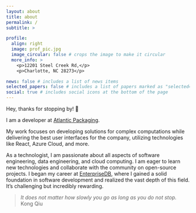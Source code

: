 ```yaml
---
layout: about
title: about
permalink: /
subtitle: >

profile:
  align: right
  image: prof_pic.jpg
  image_circular: false # crops the image to make it circular
  more_info: >
    <p>12201 Steel Creek Rd,</p>
    <p>Charlotte, NC 28273</p>

news: false # includes a list of news items
selected_papers: false # includes a list of papers marked as "selected={true}"
social: true # includes social icons at the bottom of the page
---
```


Hey, thanks for stopping by! 👋

I am a developer at [Atlantic Packaging](https://www.atlanticpkg.com/).

My work focuses on developing solutions for complex computations while delivering the best user interfaces for the company, utilizing technologies like React, Azure Cloud, and more.

As a technologist, I am passionate about all aspects of software engineering, data engineering, and cloud computing. I am eager to learn new technologies and collaborate with the community on open-source projects. I began my career at [EnterpriseDB](https://www.enterprisedb.com/), where I gained a solid foundation in software development and realized the vast depth of this field. It’s challenging but incredibly rewarding.

> _It does not matter how slowly you go as long as you do not stop._  
> Kong Qiu
